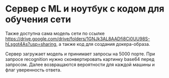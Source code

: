 # Сервер с ML и ноутбук с кодом для обучения сети

Также доступна сама модель сети по ссылке https://drive.google.com/drive/folders/1GNJk3AL8AADfi8Ci0UU98S-hLsgot4As?usp=sharing, а также код для создания докера-образа.

Сервер загружает модель и принимает запросы на 5000 порте. При запросе recognition нужно сконвертировать картинку base64 перед запросом. Далее возвращаются вероятности для каждой машины и флаг уверенность ответа.
